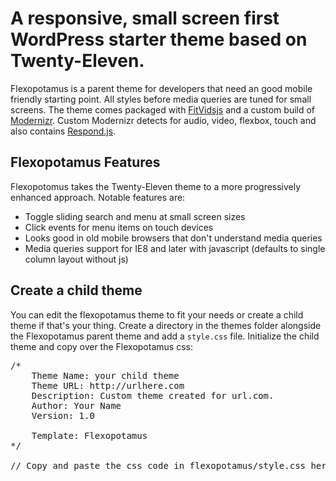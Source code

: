 # A responsive, small screen first WordPress starter theme based on Twenty-Eleven.
Flexopotamus is a parent theme for developers that need an good mobile friendly starting point. All styles before media queries are tuned for small screens. The theme comes packaged with [FitVidsjs](http://fitvidsjs.com/) and a custom build of  [Modernizr](http://www.modernizr.com/). Custom Modernizr detects for audio, video, flexbox, touch and also contains [Respond.js](https://github.com/scottjehl/Respond).

## Flexopotamus Features ##
Flexopotomus takes the Twenty-Eleven theme to a more progressively enhanced approach. Notable features are:

* Toggle sliding search and menu at small screen sizes
* Click events for menu items on touch devices
* Looks good in old mobile browsers that don't understand media queries
* Media queries support for IE8 and later with javascript (defaults to single column layout without js)


## Create a child theme ##
You can edit the flexopotamus theme to fit your needs or create a child theme if that's your thing. Create a directory in the themes folder alongside the Flexopotamus parent theme and add a <code>style.css</code> file. Initialize the child theme and copy over the Flexopotamus css:

<pre>
/*
	Theme Name: your child theme
	Theme URL: http://urlhere.com
	Description: Custom theme created for url.com.
	Author: Your Name
	Version: 1.0
	
	Template: Flexopotamus
*/

// Copy and paste the css code in flexopotamus/style.css here and edit to your liking. 

</pre>